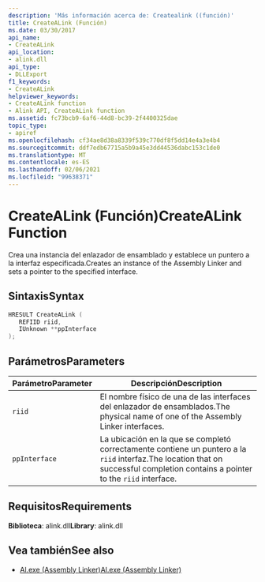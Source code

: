 ```yaml
---
description: 'Más información acerca de: Createalink ((función)'
title: CreateALink (Función)
ms.date: 03/30/2017
api_name:
- CreateALink
api_location:
- alink.dll
api_type:
- DLLExport
f1_keywords:
- CreateALink
helpviewer_keywords:
- CreateALink function
- Alink API, CreateALink function
ms.assetid: fc73bcb9-6af6-44d8-bc39-2f4400325dae
topic_type:
- apiref
ms.openlocfilehash: cf34ae8d38a8339f539c770df8f5dd14e4a3e4b4
ms.sourcegitcommit: ddf7edb67715a5b9a45e3dd44536dabc153c1de0
ms.translationtype: MT
ms.contentlocale: es-ES
ms.lasthandoff: 02/06/2021
ms.locfileid: "99638371"
---
```

# <a name="createalink-function"></a><span data-ttu-id="63947-103">CreateALink (Función)</span><span class="sxs-lookup"><span data-stu-id="63947-103">CreateALink Function</span></span>

<span data-ttu-id="63947-104">Crea una instancia del enlazador de ensamblado y establece un puntero a la interfaz especificada.</span><span class="sxs-lookup"><span data-stu-id="63947-104">Creates an instance of the Assembly Linker and sets a pointer to the specified interface.</span></span>  
  
## <a name="syntax"></a><span data-ttu-id="63947-105">Sintaxis</span><span class="sxs-lookup"><span data-stu-id="63947-105">Syntax</span></span>  
  
```cpp  
HRESULT CreateALink (  
   REFIID riid,  
   IUnknown **ppInterface  
);  
```  
  
## <a name="parameters"></a><span data-ttu-id="63947-106">Parámetros</span><span class="sxs-lookup"><span data-stu-id="63947-106">Parameters</span></span>  
  
|<span data-ttu-id="63947-107">Parámetro</span><span class="sxs-lookup"><span data-stu-id="63947-107">Parameter</span></span>|<span data-ttu-id="63947-108">Descripción</span><span class="sxs-lookup"><span data-stu-id="63947-108">Description</span></span>|  
|---------------|-----------------|  
|`riid`|<span data-ttu-id="63947-109">El nombre físico de una de las interfaces del enlazador de ensamblados.</span><span class="sxs-lookup"><span data-stu-id="63947-109">The physical name of one of the Assembly Linker interfaces.</span></span>|  
|`ppInterface`|<span data-ttu-id="63947-110">La ubicación en la que se completó correctamente contiene un puntero a la `riid` interfaz.</span><span class="sxs-lookup"><span data-stu-id="63947-110">The location that on successful completion contains a pointer to the `riid` interface.</span></span>|  
  
## <a name="requirements"></a><span data-ttu-id="63947-111">Requisitos</span><span class="sxs-lookup"><span data-stu-id="63947-111">Requirements</span></span>  

 <span data-ttu-id="63947-112">**Biblioteca**: alink.dll</span><span class="sxs-lookup"><span data-stu-id="63947-112">**Library**: alink.dll</span></span>  
  
## <a name="see-also"></a><span data-ttu-id="63947-113">Vea también</span><span class="sxs-lookup"><span data-stu-id="63947-113">See also</span></span>

- [<span data-ttu-id="63947-114">Al.exe (Assembly Linker)</span><span class="sxs-lookup"><span data-stu-id="63947-114">Al.exe (Assembly Linker)</span></span>](../../tools/al-exe-assembly-linker.md)
